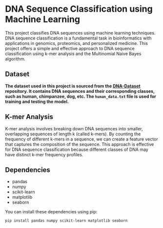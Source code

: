 # DNA Sequence Classification using Machine Learning

This project classifies DNA sequences using machine learning techniques. DNA sequence classification is a fundamental task in bioinformatics with applications in genomics, proteomics, and personalized medicine. This project offers a simple and effective approach to DNA sequence classification using k-mer analysis and the Multinomial Naive Bayes algorithm.

## Dataset
**The dataset used in this project is sourced from the [DNA-Dataset](https://github.com/ZahraSahranavard/DNA-Dataset) repository. It contains DNA sequences and their corresponding classes, such as human, chimpanzee, dog, etc. The `human_data.txt` file is used for training and testing the model.**

## K-mer Analysis
K-mer analysis involves breaking down DNA sequences into smaller, overlapping sequences of length k (called k-mers). By counting the frequency of different k-mers in a sequence, we can create a feature vector that captures the composition of the sequence. This approach is effective for DNA sequence classification because different classes of DNA may have distinct k-mer frequency profiles.

## Dependencies
- pandas
- numpy
- scikit-learn
- matplotlib
- seaborn

You can install these dependencies using pip:

```bash
pip install pandas numpy scikit-learn matplotlib seaborn